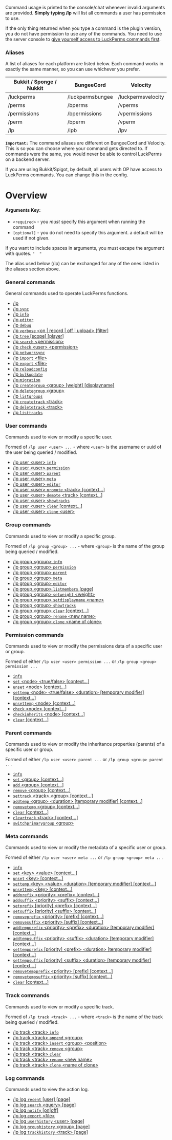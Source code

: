 Command usage is printed to the console/chat whenever invalid arguments are provided. **Simply typing /lp** will list all commands a user has permission to use.

If the only thing returned when you type a command is the plugin version, you do not have permission to use any of the commands. You need to use the server console to [give yourself access to LuckPerms commands first](https://github.com/lucko/LuckPerms/wiki/Usage#granting-full-access-to-modify-permissions).

### Aliases
A list of aliases for each platform are listed below. Each command works in exactly the same manner, so you can use whichever you prefer.

| Bukkit / Sponge / Nukkit  | BungeeCord       | Velocity           |
|---------------------------|------------------|--------------------|
| /luckperms                | /luckpermsbungee | /luckpermsvelocity |
| /perms                    | /bperms          | /vperms            |
| /permissions              | /bpermissions    | /vpermissions      |
| /perm                     | /bperm           | /vperm             |
| /lp                       | /lpb             | /lpv               |

**`Important:`** The command aliases are different on BungeeCord and Velocity. This is so you can choose where your command gets directed to. If commands were the same, you would never be able to control LuckPerms on a backend server.

If you are using Bukkit/Spigot, by default, all users with OP have access to LuckPerms commands. You can change this in the config.

# Overview
#### Arguments Key:
* `<required>` - you *must* specify this argument when running the command
* `[optional]` - you do not need to specify this argument. a default will be used if not given.

If you want to include spaces in arguments, you must escape the argument with quotes. `"  "`

The alias used below (/lp) can be exchanged for any of the ones listed in the aliases section above.

### General commands
General commands used to operate LuckPerms functions.

*  [/lp](https://github.com/lucko/LuckPerms/wiki/Command-Usage:-General#lp)
*  [/lp `sync`](https://github.com/lucko/LuckPerms/wiki/Command-Usage:-General#lp-sync)
*  [/lp `info`](https://github.com/lucko/LuckPerms/wiki/Command-Usage:-General#lp-info)
*  [/lp `editor`](https://github.com/lucko/LuckPerms/wiki/Command-Usage:-General#lp-editor-type)
*  [/lp `debug`](https://github.com/lucko/LuckPerms/wiki/Command-Usage:-General#lp-debug)
*  [/lp `verbose` \<on | record | off | upload\> [filter]](https://github.com/lucko/LuckPerms/wiki/Command-Usage:-General#lp-verbose-onrecordoffupload-filter)
*  [/lp `tree` [scope] [player]](https://github.com/lucko/LuckPerms/wiki/Command-Usage:-General#lp-tree-scope-player)
*  [/lp `search` \<permission\>](https://github.com/lucko/LuckPerms/wiki/Command-Usage:-General#lp-search-permission)
*  [/lp `check` \<user\> \<permission\>](https://github.com/lucko/LuckPerms/wiki/Command-Usage:-General#lp-check-user-permission)
*  [/lp `networksync`](https://github.com/lucko/LuckPerms/wiki/Command-Usage:-General#lp-networksync)
*  [/lp `import` \<file\>](https://github.com/lucko/LuckPerms/wiki/Command-Usage:-General#lp-import-file)
*  [/lp `export` \<file\>](https://github.com/lucko/LuckPerms/wiki/Command-Usage:-General#lp-export-file)
*  [/lp `reloadconfig`](https://github.com/lucko/LuckPerms/wiki/Command-Usage:-General#lp-reloadconfig)
*  [/lp `bulkupdate`](https://github.com/lucko/LuckPerms/wiki/Command-Usage:-General#lp-bulkupdate-data-type-action-action-field-action-value-constraints)
*  [/lp `migration`](https://github.com/lucko/LuckPerms/wiki/Command-Usage:-General#lp-migration-plugin-name-options)
*  [/lp `creategroup` \<group\> \[weight\] \[displayname\]](https://github.com/lucko/LuckPerms/wiki/Command-Usage:-General#lp-creategroup-name-weight-displayname)
*  [/lp `deletegroup` \<group\>](https://github.com/lucko/LuckPerms/wiki/Command-Usage:-General#lp-deletegroup-name)
*  [/lp `listgroups`](https://github.com/lucko/LuckPerms/wiki/Command-Usage:-General#lp-listgroups)
*  [/lp `createtrack` \<track\>](https://github.com/lucko/LuckPerms/wiki/Command-Usage:-General#lp-createtrack-name)
*  [/lp `deletetrack` \<track\>](https://github.com/lucko/LuckPerms/wiki/Command-Usage:-General#lp-deletetrack-name)
*  [/lp `listtracks`](https://github.com/lucko/LuckPerms/wiki/Command-Usage:-General#lp-listtracks)

### User commands
Commands used to view or modify a specific user.

Formed of `/lp user <user> ...` - where `<user>` is the username or uuid of the user being queried / modified.
*  [/lp user \<user\> `info`](https://github.com/lucko/LuckPerms/wiki/Command-Usage:-User#lp-user-user-info)
*  [/lp user \<user\> `permission`](https://github.com/lucko/LuckPerms/wiki/Command-Usage:-Permission)
*  [/lp user \<user\> `parent`](https://github.com/lucko/LuckPerms/wiki/Command-Usage:-Parent)
*  [/lp user \<user\> `meta`](https://github.com/lucko/LuckPerms/wiki/Command-Usage:-Meta)
*  [/lp user \<user\> `editor`](https://github.com/lucko/LuckPerms/wiki/Command-Usage:-User#lp-user-user-editor)
*  [/lp user \<user\> `promote` \<track\> [context...]](https://github.com/lucko/LuckPerms/wiki/Command-Usage:-User#lp-user-user-promote-track-context)
*  [/lp user \<user\> `demote` \<track\> [context...]](https://github.com/lucko/LuckPerms/wiki/Command-Usage:-User#lp-user-user-demote-track-context)
*  [/lp user \<user\> `showtracks`](https://github.com/lucko/LuckPerms/wiki/Command-Usage:-User#lp-user-user-showtracks)
*  [/lp user \<user\> `clear` [context...]](https://github.com/lucko/LuckPerms/wiki/Command-Usage:-User#lp-user-user-clear-context)
*  [/lp user \<user\> `clone` \<user\>](https://github.com/lucko/LuckPerms/wiki/Command-Usage:-User#lp-user-user-clone-user)

### Group commands
Commands used to view or modify a specific group.

Formed of `/lp group <group> ...` - where `<group>` is the name of the group being queried / modified.
*  [/lp group \<group\> `info`](https://github.com/lucko/LuckPerms/wiki/Command-Usage:-Group#lp-group-group-info)
*  [/lp group \<group\> `permission`](https://github.com/lucko/LuckPerms/wiki/Command-Usage:-Permission)
*  [/lp group \<group\> `parent`](https://github.com/lucko/LuckPerms/wiki/Command-Usage:-Parent)
*  [/lp group \<group\> `meta`](https://github.com/lucko/LuckPerms/wiki/Command-Usage:-Meta)
*  [/lp group \<group\> `editor`](https://github.com/lucko/LuckPerms/wiki/Command-Usage:-Group#lp-group-group-editor)
*  [/lp group \<group\> `listmembers` [page]](https://github.com/lucko/LuckPerms/wiki/Command-Usage:-Group#lp-group-group-listmembers-page)
*  [/lp group \<group\> `setweight` \<weight\>](https://github.com/lucko/LuckPerms/wiki/Command-Usage:-Group#lp-group-group-setweight-weight)
*  [/lp group \<group\> `setdisplayname` \<name\>](https://github.com/lucko/LuckPerms/wiki/Command-Usage:-Group#lp-group-group-setdisplayname-name)
*  [/lp group \<group\> `showtracks`](https://github.com/lucko/LuckPerms/wiki/Command-Usage:-Group#lp-group-group-showtracks)
*  [/lp group \<group\> `clear` [context...]](https://github.com/lucko/LuckPerms/wiki/Command-Usage:-Group#lp-group-group-clear-context)
*  [/lp group \<group\> `rename` \<new name\>](https://github.com/lucko/LuckPerms/wiki/Command-Usage:-Group#lp-group-group-rename-new-name)
*  [/lp group \<group\> `clone` \<name of clone\>](https://github.com/lucko/LuckPerms/wiki/Command-Usage:-Group#lp-group-group-clone-new-name)

### Permission commands
Commands used to view or modify the permissions data of a specific user or group.

Formed of either `/lp user <user> permission ...` or `/lp group <group> permission ...`
*  [`info`](https://github.com/lucko/LuckPerms/wiki/Command-Usage:-Permission#lp-usergroup-usergroup-permission-info)
*  [`set` \<node\> \<true/false\> [context...]](https://github.com/lucko/LuckPerms/wiki/Command-Usage:-Permission#lp-usergroup-usergroup-permission-set-node-truefalse-context)
*  [`unset` \<node\> [context...]](https://github.com/lucko/LuckPerms/wiki/Command-Usage:-Permission#lp-usergroup-usergroup-permission-unset-node-context)
*  [`settemp` \<node\> \<true/false\> \<duration\> [temporary modifier] [context...]](https://github.com/lucko/LuckPerms/wiki/Command-Usage:-Permission#lp-usergroup-usergroup-permission-settemp-node-truefalse-duration-temporary-modifier-context)
*  [`unsettemp` \<node\> [context...]](https://github.com/lucko/LuckPerms/wiki/Command-Usage:-Permission#lp-usergroup-usergroup-permission-unsettemp-node-context)
*  [`check` \<node\> [context...]](https://github.com/lucko/LuckPerms/wiki/Command-Usage:-Permission#lp-usergroup-usergroup-permission-check-node-context)
*  [`checkinherits` \<node\> [context...]](https://github.com/lucko/LuckPerms/wiki/Command-Usage:-Permission#lp-usergroup-usergroup-permission-checkinherits-node-context)
*  [`clear` [context...]](https://github.com/lucko/LuckPerms/wiki/Command-Usage:-Permission#lp-usergroup-usergroup-permission-clear-context)

### Parent commands
Commands used to view or modify the inheritance properties (parents) of a specific user or group.

Formed of either `/lp user <user> parent ...` or `/lp group <group> parent ...`
*  [`info`](https://github.com/lucko/LuckPerms/wiki/Command-Usage:-Parent#lp-usergroup-usergroup-parent-info)
*  [`set` \<group\> [context...]](https://github.com/lucko/LuckPerms/wiki/Command-Usage:-Parent#lp-usergroup-usergroup-parent-set-group-context)
*  [`add` \<group\> [context...]](https://github.com/lucko/LuckPerms/wiki/Command-Usage:-Parent#lp-usergroup-usergroup-parent-add-group-context)
*  [`remove` \<group\> [context...]](https://github.com/lucko/LuckPerms/wiki/Command-Usage:-Parent#lp-usergroup-usergroup-parent-remove-group-context)
*  [`settrack` \<track\> \<group\> [context...]](https://github.com/lucko/LuckPerms/wiki/Command-Usage:-Parent#lp-usergroup-usergroup-parent-settrack-track-group-context)
*  [`addtemp` \<group\> \<duration\> [temporary modifier] [context...]](https://github.com/lucko/LuckPerms/wiki/Command-Usage:-Parent#lp-usergroup-usergroup-parent-addtemp-group-duration-temporary-modifier-context)
*  [`removetemp` \<group\> [context...]](https://github.com/lucko/LuckPerms/wiki/Command-Usage:-Parent#lp-usergroup-usergroup-parent-removetemp-group-context)
*  [`clear` [context...]](https://github.com/lucko/LuckPerms/wiki/Command-Usage:-Parent#lp-usergroup-usergroup-parent-clear-context)
*  [`cleartrack` \<track\> [context...]](https://github.com/lucko/LuckPerms/wiki/Command-Usage:-Parent#lp-usergroup-usergroup-parent-cleartrack-track-context)
*  [`switchprimarygroup` \<group\>](https://github.com/lucko/LuckPerms/wiki/Command-Usage:-Parent#lp-user-user-parent-switchprimarygroup-group)

### Meta commands
Commands used to view or modify the metadata of a specific user or group.

Formed of either `/lp user <user> meta ...` or `/lp group <group> meta ...`
*  [`info`](https://github.com/lucko/LuckPerms/wiki/Command-Usage:-Meta#lp-usergroup-usergroup-meta-info)
*  [`set` \<key\> \<value\> [context...]](https://github.com/lucko/LuckPerms/wiki/Command-Usage:-Meta#lp-usergroup-usergroup-meta-set-key-value-context)
*  [`unset` \<key\> [context...]](https://github.com/lucko/LuckPerms/wiki/Command-Usage:-Meta#lp-usergroup-usergroup-meta-unset-key-value-context)
*  [`settemp` \<key\> \<value\> \<duration\> [temporary modifier] [context...]](https://github.com/lucko/LuckPerms/wiki/Command-Usage:-Meta#lp-usergroup-usergroup-meta-settemp-key-value-duration-temporary-modifier-context)
*  [`unsettemp` \<key\> [context...]](https://github.com/lucko/LuckPerms/wiki/Command-Usage:-Meta#lp-usergroup-usergroup-meta-unsettemp-key-context)
*  [`addprefix` \<priority\> \<prefix\> [context...]](https://github.com/lucko/LuckPerms/wiki/Command-Usage:-Meta#lp-usergroup-usergroup-meta-addprefix-priority-prefix-context)
*  [`addsuffix` \<priority\> \<suffix\> [context...]](https://github.com/lucko/LuckPerms/wiki/Command-Usage:-Meta#lp-usergroup-usergroup-meta-addsuffix-priority-suffix-context)
*  [`setprefix` [priority] \<prefix\> [context...]](https://github.com/lucko/LuckPerms/wiki/Command-Usage:-Meta#lp-usergroup-usergroup-meta-setprefix-priority-prefix-context)
*  [`setsuffix` [priority] \<suffix\> [context...]](https://github.com/lucko/LuckPerms/wiki/Command-Usage:-Meta#lp-usergroup-usergroup-meta-setsuffix-priority-suffix-context)
*  [`removeprefix` \<priority\> [prefix] [context...]](https://github.com/lucko/LuckPerms/wiki/Command-Usage:-Meta#lp-usergroup-usergroup-meta-removeprefix-priority-prefix-context)
*  [`removesuffix` \<priority\> [suffix] [context...]](https://github.com/lucko/LuckPerms/wiki/Command-Usage:-Meta#lp-usergroup-usergroup-meta-removesuffix-priority-suffix-context)
*  [`addtempprefix` \<priority\> \<prefix\> \<duration\> [temporary modifier] [context...]](https://github.com/lucko/LuckPerms/wiki/Command-Usage:-Meta#lp-usergroup-usergroup-meta-addtempprefix-priority-prefix-duration-temporary-modifier-context)
*  [`addtempsuffix` \<priority\> \<suffix\> \<duration\> [temporary modifier] [context...]](https://github.com/lucko/LuckPerms/wiki/Command-Usage:-Meta#lp-usergroup-usergroup-meta-addtempsuffix-priority-suffix-duration-temporary-modifier-context)
*  [`settempprefix` [priority] \<prefix\> \<duration\> [temporary modifier] [context...]](https://github.com/lucko/LuckPerms/wiki/Command-Usage:-Meta#lp-usergroup-usergroup-meta-settempprefix-priority-prefix-duration-temporary-modifier-context)
*  [`settempsuffix` [priority] \<suffix\> \<duration\> [temporary modifier] [context...]](https://github.com/lucko/LuckPerms/wiki/Command-Usage:-Meta#lp-usergroup-usergroup-meta-settempsuffix-priority-suffix-duration-temporary-modifier-context)
*  [`removetempprefix` \<priority\> [prefix] [context...]](https://github.com/lucko/LuckPerms/wiki/Command-Usage:-Meta#lp-usergroup-usergroup-meta-removetempprefix-priority-prefix-context)
*  [`removetempsuffix` \<priority\> [suffix] [context...]](https://github.com/lucko/LuckPerms/wiki/Command-Usage:-Meta#lp-usergroup-usergroup-meta-removetempsuffix-priority-suffix-context)
*  [`clear` [context...]](https://github.com/lucko/LuckPerms/wiki/Command-Usage:-Meta#lp-usergroup-usergroup-meta-clear-context)

### Track commands
Commands used to view or modify a specific track.

Formed of `/lp track <track> ...` - where `<track>` is the name of the track being queried / modified.
*  [/lp track \<track\> `info`](https://github.com/lucko/LuckPerms/wiki/Command-Usage:-Track#lp-track-track-info)
*  [/lp track \<track\> `append` \<group\>](https://github.com/lucko/LuckPerms/wiki/Command-Usage:-Track#lp-track-track-append-group)
*  [/lp track \<track\> `insert` \<group\> \<position\>](https://github.com/lucko/LuckPerms/wiki/Command-Usage:-Track#lp-track-track-insert-group-position)
*  [/lp track \<track\> `remove` \<group\>](https://github.com/lucko/LuckPerms/wiki/Command-Usage:-Track#lp-track-track-remove-group)
*  [/lp track \<track\> `clear`](https://github.com/lucko/LuckPerms/wiki/Command-Usage:-Track#lp-track-track-clear)
*  [/lp track \<track\> `rename` \<new name\>](https://github.com/lucko/LuckPerms/wiki/Command-Usage:-Track#lp-track-track-rename-new-name)
*  [/lp track \<track\> `clone` \<name of clone\>](https://github.com/lucko/LuckPerms/wiki/Command-Usage:-Track#lp-track-track-clone-new-name)

### Log commands
Commands used to view the action log.
*  [/lp log `recent` [user] [page]](https://github.com/lucko/LuckPerms/wiki/Command-Usage:-Log#lp-log-recent-user-page)
*  [/lp log `search` \<query\> [page]](https://github.com/lucko/LuckPerms/wiki/Command-Usage:-Log#lp-log-search-query-page)
*  [/lp log `notify` [on|off]](https://github.com/lucko/LuckPerms/wiki/Command-Usage:-Log#lp-log-notify-onoff)
*  [/lp log `export` \<file\>](https://github.com/lucko/LuckPerms/wiki/Command-Usage:-Log#lp-log-export-file)
*  [/lp log `userhistory` \<user\> [page]](https://github.com/lucko/LuckPerms/wiki/Command-Usage:-Log#lp-log-userhistory-user-page)
*  [/lp log `grouphistory` \<group\> [page]](https://github.com/lucko/LuckPerms/wiki/Command-Usage:-Log#lp-log-grouphistory-group-page)
*  [/lp log `trackhistory` \<track\> [page]](https://github.com/lucko/LuckPerms/wiki/Command-Usage:-Log#lp-log-trackhistory-track-page)
